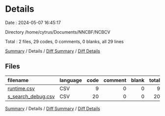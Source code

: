 # Details

Date : 2024-05-07 16:45:17

Directory /home/cytrus/Documents/NNCBF/NCBCV

Total : 2 files,  29 codes, 0 comments, 0 blanks, all 29 lines

[Summary](results.md) / Details / [Diff Summary](diff.md) / [Diff Details](diff-details.md)

## Files
| filename | language | code | comment | blank | total |
| :--- | :--- | ---: | ---: | ---: | ---: |
| [runtime.csv](/runtime.csv) | CSV | 9 | 0 | 0 | 9 |
| [s_search_debug.csv](/s_search_debug.csv) | CSV | 20 | 0 | 0 | 20 |

[Summary](results.md) / Details / [Diff Summary](diff.md) / [Diff Details](diff-details.md)